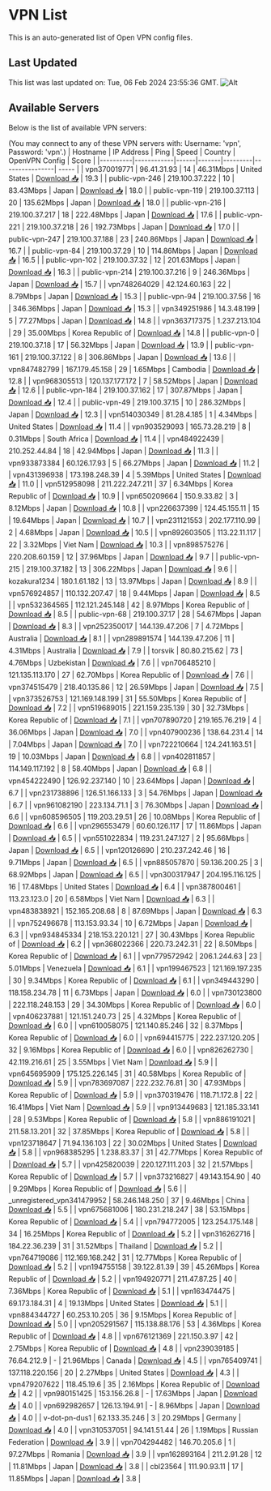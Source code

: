 # VPN List

This is an auto-generated list of Open VPN config files.

## Last Updated

This list was last updated on: Tue, 06 Feb 2024 23:55:36 GMT.
![Alt](https://repobeats.axiom.co/api/embed/186b98318ef1479477931607c1ad7d823f12451f.svg "Repobeats analytics image")

## Available Servers

Below is the list of available VPN servers:

(You may connect to any of these VPN servers with: Username: 'vpn', Password: 'vpn'.)
| Hostname | IP Address | Ping | Speed | Country | OpenVPN Config | Score |
|----------|------------|------|-------|---------|----------------| ----- |
| vpn370019771 | 96.41.31.93 | 14 | 46.31Mbps | United States | [Download 📥](./configs/server_0_US.ovpn) | 19.3 |
| public-vpn-246 | 219.100.37.222 | 10 | 83.43Mbps | Japan | [Download 📥](./configs/server_1_JP.ovpn) | 18.0 |
| public-vpn-119 | 219.100.37.113 | 20 | 135.62Mbps | Japan | [Download 📥](./configs/server_2_JP.ovpn) | 18.0 |
| public-vpn-216 | 219.100.37.217 | 18 | 222.48Mbps | Japan | [Download 📥](./configs/server_3_JP.ovpn) | 17.6 |
| public-vpn-221 | 219.100.37.218 | 26 | 192.73Mbps | Japan | [Download 📥](./configs/server_4_JP.ovpn) | 17.0 |
| public-vpn-247 | 219.100.37.188 | 23 | 240.86Mbps | Japan | [Download 📥](./configs/server_5_JP.ovpn) | 16.7 |
| public-vpn-84 | 219.100.37.29 | 10 | 114.86Mbps | Japan | [Download 📥](./configs/server_6_JP.ovpn) | 16.5 |
| public-vpn-102 | 219.100.37.32 | 12 | 201.63Mbps | Japan | [Download 📥](./configs/server_7_JP.ovpn) | 16.3 |
| public-vpn-214 | 219.100.37.216 | 9 | 246.36Mbps | Japan | [Download 📥](./configs/server_8_JP.ovpn) | 15.7 |
| vpn748264029 | 42.124.60.163 | 22 | 8.79Mbps | Japan | [Download 📥](./configs/server_9_JP.ovpn) | 15.3 |
| public-vpn-94 | 219.100.37.56 | 16 | 346.36Mbps | Japan | [Download 📥](./configs/server_10_JP.ovpn) | 15.3 |
| vpn349251986 | 14.3.48.199 | 5 | 77.27Mbps | Japan | [Download 📥](./configs/server_11_JP.ovpn) | 14.8 |
| vpn363717375 | 1.237.213.104 | 29 | 35.00Mbps | Korea Republic of | [Download 📥](./configs/server_12_KR.ovpn) | 14.8 |
| public-vpn-0 | 219.100.37.18 | 17 | 56.32Mbps | Japan | [Download 📥](./configs/server_13_JP.ovpn) | 13.9 |
| public-vpn-161 | 219.100.37.122 | 8 | 306.86Mbps | Japan | [Download 📥](./configs/server_14_JP.ovpn) | 13.6 |
| vpn847482799 | 167.179.45.158 | 29 | 1.65Mbps | Cambodia | [Download 📥](./configs/server_15_KH.ovpn) | 12.8 |
| vpn968305513 | 120.137.177.172 | 7 | 58.52Mbps | Japan | [Download 📥](./configs/server_16_JP.ovpn) | 12.6 |
| public-vpn-184 | 219.100.37.162 | 17 | 307.87Mbps | Japan | [Download 📥](./configs/server_17_JP.ovpn) | 12.4 |
| public-vpn-49 | 219.100.37.15 | 10 | 286.32Mbps | Japan | [Download 📥](./configs/server_18_JP.ovpn) | 12.3 |
| vpn514030349 | 81.28.4.185 | 1 | 4.34Mbps | United States | [Download 📥](./configs/server_19_US.ovpn) | 11.4 |
| vpn903529093 | 165.73.28.219 | 8 | 0.31Mbps | South Africa | [Download 📥](./configs/server_20_ZA.ovpn) | 11.4 |
| vpn484922439 | 210.252.44.84 | 18 | 42.94Mbps | Japan | [Download 📥](./configs/server_21_JP.ovpn) | 11.3 |
| vpn933873384 | 60.126.17.93 | 5 | 66.27Mbps | Japan | [Download 📥](./configs/server_22_JP.ovpn) | 11.2 |
| vpn431396938 | 173.198.248.39 | 4 | 5.39Mbps | United States | [Download 📥](./configs/server_23_US.ovpn) | 11.0 |
| vpn512958098 | 211.222.247.211 | 37 | 6.34Mbps | Korea Republic of | [Download 📥](./configs/server_24_KR.ovpn) | 10.9 |
| vpn650209664 | 150.9.33.82 | 3 | 8.12Mbps | Japan | [Download 📥](./configs/server_25_JP.ovpn) | 10.8 |
| vpn226637399 | 124.45.155.11 | 15 | 19.64Mbps | Japan | [Download 📥](./configs/server_26_JP.ovpn) | 10.7 |
| vpn231121553 | 202.177.110.99 | 2 | 4.68Mbps | Japan | [Download 📥](./configs/server_27_JP.ovpn) | 10.5 |
| vpn892603505 | 113.22.11.117 | 22 | 3.32Mbps | Viet Nam | [Download 📥](./configs/server_28_VN.ovpn) | 10.3 |
| vpn898575276 | 220.208.60.159 | 12 | 37.96Mbps | Japan | [Download 📥](./configs/server_29_JP.ovpn) | 9.7 |
| public-vpn-215 | 219.100.37.182 | 13 | 306.22Mbps | Japan | [Download 📥](./configs/server_30_JP.ovpn) | 9.6 |
| kozakura1234 | 180.1.61.182 | 13 | 13.97Mbps | Japan | [Download 📥](./configs/server_31_JP.ovpn) | 8.9 |
| vpn576924857 | 110.132.207.47 | 18 | 9.44Mbps | Japan | [Download 📥](./configs/server_32_JP.ovpn) | 8.5 |
| vpn532364565 | 112.121.245.148 | 42 | 8.97Mbps | Korea Republic of | [Download 📥](./configs/server_33_KR.ovpn) | 8.5 |
| public-vpn-68 | 219.100.37.17 | 28 | 54.67Mbps | Japan | [Download 📥](./configs/server_34_JP.ovpn) | 8.3 |
| vpn252350017 | 144.139.47.206 | 7 | 4.72Mbps | Australia | [Download 📥](./configs/server_35_AU.ovpn) | 8.1 |
| vpn289891574 | 144.139.47.206 | 11 | 4.31Mbps | Australia | [Download 📥](./configs/server_36_AU.ovpn) | 7.9 |
| torsvik | 80.80.215.62 | 73 | 4.76Mbps | Uzbekistan | [Download 📥](./configs/server_37_UZ.ovpn) | 7.6 |
| vpn706485210 | 121.135.113.170 | 27 | 62.70Mbps | Korea Republic of | [Download 📥](./configs/server_38_KR.ovpn) | 7.6 |
| vpn374515479 | 218.40.135.86 | 12 | 26.59Mbps | Japan | [Download 📥](./configs/server_39_JP.ovpn) | 7.5 |
| vpn373526753 | 121.169.148.199 | 31 | 55.50Mbps | Korea Republic of | [Download 📥](./configs/server_40_KR.ovpn) | 7.2 |
| vpn519689015 | 221.159.235.139 | 30 | 32.73Mbps | Korea Republic of | [Download 📥](./configs/server_41_KR.ovpn) | 7.1 |
| vpn707890720 | 219.165.76.219 | 4 | 36.06Mbps | Japan | [Download 📥](./configs/server_42_JP.ovpn) | 7.0 |
| vpn407900236 | 138.64.231.4 | 14 | 7.04Mbps | Japan | [Download 📥](./configs/server_43_JP.ovpn) | 7.0 |
| vpn722210664 | 124.241.163.51 | 19 | 10.03Mbps | Japan | [Download 📥](./configs/server_44_JP.ovpn) | 6.8 |
| vpn402811857 | 114.149.117.192 | 8 | 58.40Mbps | Japan | [Download 📥](./configs/server_45_JP.ovpn) | 6.8 |
| vpn454222490 | 126.92.237.140 | 10 | 23.64Mbps | Japan | [Download 📥](./configs/server_46_JP.ovpn) | 6.7 |
| vpn231738896 | 126.51.166.133 | 3 | 54.76Mbps | Japan | [Download 📥](./configs/server_47_JP.ovpn) | 6.7 |
| vpn961082190 | 223.134.71.1 | 3 | 76.30Mbps | Japan | [Download 📥](./configs/server_48_JP.ovpn) | 6.6 |
| vpn608596505 | 119.203.29.51 | 26 | 10.08Mbps | Korea Republic of | [Download 📥](./configs/server_49_KR.ovpn) | 6.6 |
| vpn296553479 | 60.60.126.117 | 17 | 11.86Mbps | Japan | [Download 📥](./configs/server_50_JP.ovpn) | 6.5 |
| vpn551022834 | 119.231.247.127 | 2 | 95.66Mbps | Japan | [Download 📥](./configs/server_51_JP.ovpn) | 6.5 |
| vpn120126690 | 210.237.242.46 | 16 | 9.71Mbps | Japan | [Download 📥](./configs/server_52_JP.ovpn) | 6.5 |
| vpn885057870 | 59.136.200.25 | 3 | 68.92Mbps | Japan | [Download 📥](./configs/server_53_JP.ovpn) | 6.5 |
| vpn300317947 | 204.195.116.125 | 16 | 17.48Mbps | United States | [Download 📥](./configs/server_54_US.ovpn) | 6.4 |
| vpn387800461 | 113.23.123.0 | 20 | 6.58Mbps | Viet Nam | [Download 📥](./configs/server_55_VN.ovpn) | 6.3 |
| vpn483838921 | 152.165.208.68 | 8 | 87.69Mbps | Japan | [Download 📥](./configs/server_56_JP.ovpn) | 6.3 |
| vpn752496678 | 113.153.93.34 | 10 | 6.72Mbps | Japan | [Download 📥](./configs/server_57_JP.ovpn) | 6.3 |
| vpn934845334 | 218.153.220.121 | 27 | 30.43Mbps | Korea Republic of | [Download 📥](./configs/server_58_KR.ovpn) | 6.2 |
| vpn368022366 | 220.73.242.31 | 22 | 8.50Mbps | Korea Republic of | [Download 📥](./configs/server_59_KR.ovpn) | 6.1 |
| vpn779572942 | 206.1.244.63 | 23 | 5.01Mbps | Venezuela | [Download 📥](./configs/server_60_VE.ovpn) | 6.1 |
| vpn199467523 | 121.169.197.235 | 30 | 9.34Mbps | Korea Republic of | [Download 📥](./configs/server_61_KR.ovpn) | 6.1 |
| vpn349443290 | 118.158.234.78 | 11 | 6.73Mbps | Japan | [Download 📥](./configs/server_62_JP.ovpn) | 6.0 |
| vpn730123800 | 222.118.248.153 | 29 | 34.30Mbps | Korea Republic of | [Download 📥](./configs/server_63_KR.ovpn) | 6.0 |
| vpn406237881 | 121.151.240.73 | 25 | 4.32Mbps | Korea Republic of | [Download 📥](./configs/server_64_KR.ovpn) | 6.0 |
| vpn610058075 | 121.140.85.246 | 32 | 8.37Mbps | Korea Republic of | [Download 📥](./configs/server_65_KR.ovpn) | 6.0 |
| vpn694415775 | 222.237.120.205 | 32 | 9.16Mbps | Korea Republic of | [Download 📥](./configs/server_66_KR.ovpn) | 6.0 |
| vpn826262730 | 42.119.216.61 | 25 | 3.55Mbps | Viet Nam | [Download 📥](./configs/server_67_VN.ovpn) | 5.9 |
| vpn645695909 | 175.125.226.145 | 31 | 40.58Mbps | Korea Republic of | [Download 📥](./configs/server_68_KR.ovpn) | 5.9 |
| vpn783697087 | 222.232.76.81 | 30 | 47.93Mbps | Korea Republic of | [Download 📥](./configs/server_69_KR.ovpn) | 5.9 |
| vpn370319476 | 118.71.172.8 | 22 | 16.41Mbps | Viet Nam | [Download 📥](./configs/server_70_VN.ovpn) | 5.9 |
| vpn913449683 | 121.185.33.141 | 28 | 9.53Mbps | Korea Republic of | [Download 📥](./configs/server_71_KR.ovpn) | 5.8 |
| vpn886191021 | 211.58.13.201 | 32 | 37.85Mbps | Korea Republic of | [Download 📥](./configs/server_72_KR.ovpn) | 5.8 |
| vpn123718647 | 71.94.136.103 | 22 | 30.02Mbps | United States | [Download 📥](./configs/server_73_US.ovpn) | 5.8 |
| vpn968385295 | 1.238.83.37 | 31 | 42.77Mbps | Korea Republic of | [Download 📥](./configs/server_74_KR.ovpn) | 5.7 |
| vpn425820039 | 220.127.111.203 | 32 | 21.57Mbps | Korea Republic of | [Download 📥](./configs/server_75_KR.ovpn) | 5.7 |
| vpn373216827 | 49.143.154.90 | 40 | 9.29Mbps | Korea Republic of | [Download 📥](./configs/server_76_KR.ovpn) | 5.6 |
| _unregistered_vpn341479952 | 58.246.148.250 | 37 | 9.46Mbps | China | [Download 📥](./configs/server_77_CN.ovpn) | 5.5 |
| vpn675681006 | 180.231.218.247 | 38 | 53.15Mbps | Korea Republic of | [Download 📥](./configs/server_78_KR.ovpn) | 5.4 |
| vpn794772005 | 123.254.175.148 | 34 | 16.25Mbps | Korea Republic of | [Download 📥](./configs/server_79_KR.ovpn) | 5.2 |
| vpn316262716 | 184.22.36.239 | 31 | 31.52Mbps | Thailand | [Download 📥](./configs/server_80_TH.ovpn) | 5.2 |
| vpn764719086 | 112.169.168.242 | 31 | 12.77Mbps | Korea Republic of | [Download 📥](./configs/server_81_KR.ovpn) | 5.2 |
| vpn194755158 | 39.122.81.39 | 39 | 45.26Mbps | Korea Republic of | [Download 📥](./configs/server_82_KR.ovpn) | 5.2 |
| vpn194920771 | 211.47.87.25 | 40 | 7.36Mbps | Korea Republic of | [Download 📥](./configs/server_83_KR.ovpn) | 5.1 |
| vpn163474475 | 69.173.184.31 | 4 | 19.13Mbps | United States | [Download 📥](./configs/server_84_US.ovpn) | 5.1 |
| vpn884344727 | 60.253.10.205 | 36 | 9.15Mbps | Korea Republic of | [Download 📥](./configs/server_85_KR.ovpn) | 5.0 |
| vpn205291567 | 115.138.88.176 | 53 | 4.36Mbps | Korea Republic of | [Download 📥](./configs/server_86_KR.ovpn) | 4.8 |
| vpn676121369 | 221.150.3.97 | 42 | 2.75Mbps | Korea Republic of | [Download 📥](./configs/server_87_KR.ovpn) | 4.8 |
| vpn239039185 | 76.64.212.9 | - | 21.96Mbps | Canada | [Download 📥](./configs/server_88_CA.ovpn) | 4.5 |
| vpn765409741 | 137.118.220.156 | 20 | 2.27Mbps | United States | [Download 📥](./configs/server_89_US.ovpn) | 4.3 |
| vpn479207622 | 118.45.19.6 | 35 | 2.16Mbps | Korea Republic of | [Download 📥](./configs/server_90_KR.ovpn) | 4.2 |
| vpn980151425 | 153.156.26.8 | - | 17.63Mbps | Japan | [Download 📥](./configs/server_91_JP.ovpn) | 4.0 |
| vpn692982657 | 126.13.194.91 | - | 8.96Mbps | Japan | [Download 📥](./configs/server_92_JP.ovpn) | 4.0 |
| v-dot-pn-dus1 | 62.133.35.246 | 3 | 20.29Mbps | Germany | [Download 📥](./configs/server_93_DE.ovpn) | 4.0 |
| vpn310537051 | 94.141.51.44 | 26 | 1.19Mbps | Russian Federation | [Download 📥](./configs/server_94_RU.ovpn) | 3.9 |
| vpn704294482 | 146.70.205.6 | 1 | 97.27Mbps | Romania | [Download 📥](./configs/server_95_RO.ovpn) | 3.9 |
| vpn162893164 | 211.2.91.28 | 12 | 11.81Mbps | Japan | [Download 📥](./configs/server_96_JP.ovpn) | 3.8 |
| cbl23564 | 111.90.93.11 | 17 | 11.85Mbps | Japan | [Download 📥](./configs/server_97_JP.ovpn) | 3.8 |
